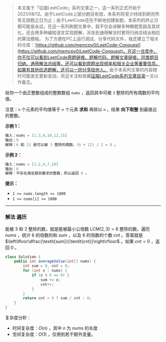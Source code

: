 > 本文属于「征服LeetCode」系列文章之一，这一系列正式开始于2021/08/12。由于LeetCode上部分题目有锁，本系列将至少持续到刷完所有无锁题之日为止；由于LeetCode还在不断地创建新题，本系列的终止日期可能是永远。在这一系列刷题文章中，我不仅会讲解多种解题思路及其优化，还会用多种编程语言实现题解，涉及到通用解法时更将归纳总结出相应的算法模板。
> <b></b>
> 为了方便在PC上运行调试、分享代码文件，我还建立了相关的仓库：[https://github.com/memcpy0/LeetCode-Conquest](https://github.com/memcpy0/LeetCode-Conquest)。在这一仓库中，你不仅可以看到LeetCode原题链接、题解代码、题解文章链接、同类题目归纳、通用解法总结等，还可以看到原题出现频率和相关企业等重要信息。如果有其他优选题解，还可以一同分享给他人。
> <b></b>
> 由于本系列文章的内容随时可能发生更新变动，欢迎关注和收藏[征服LeetCode系列文章目录](https://memcpy0.blog.csdn.net/article/details/119656559)一文以作备忘。

给你一个由正整数组成的整数数组 `nums` ，返回其中可被 `3` 整除的所有偶数的平均值。

注意：`n` 个元素的平均值等于 `n` 个元素 **求和** 再除以 `n` ，结果 **向下取整** 到最接近的整数。

**示例 1：**
```java
输入：nums = [1,3,6,10,12,15]
输出：9
解释：6 和 12 是可以被 3 整除的偶数。(6 + 12) / 2 = 9 。
```
**示例 2：**
```java
输入：nums = [1,2,4,7,10]
输出：0
解释：不存在满足题目要求的整数，所以返回 0 。
```
**提示：**
-   `1 <= nums.length <= 1000`
-   `1 <= nums[i] <= 1000`

---
### 解法 遍历
能被 $3$ 和 $2$ 整除的数，就是能被最小公倍数 $\text{LCM}(2, 3)=6$ 整除的数。遍历 $\textit{nums}$ ，统计 $6$ 的倍数的和 $\textit{sum}$ ，以及 $6$ 的倍数的个数 $\textit{cnt}$ 。答案就是 $\left\lfloor\dfrac{\textit{sum}}{\textit{cnt}}\right\rfloor$ 。如果 $cnt=0$ ，返回 $0$ 。
```java
class Solution {
    public int averageValue(int[] nums) {
        int sum = 0, cnt = 0;
        for (int x : nums) {
            if (x % 6 == 0) {
                sum += x;
                cnt++;
            }
        }
        return cnt > 0 ? sum / cnt : 0;
    }
}
```
复杂度分析：
- 时间复杂度：$O(n)$ ，其中 $n$ 为 $nums$ 的长度
- 空间复杂度：$O(1)$ ，仅用到若干额外变量。
